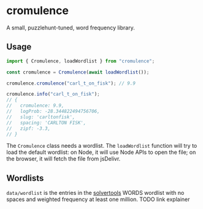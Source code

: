 # cromulence

A small, puzzlehunt-tuned, word frequency library.

## Usage

```ts
import { Cromulence, loadWordlist } from "cromulence";

const cromulence = Cromulence(await loadWordlist());

cromulence.cromulence("carl_t_on_fisk"); // 9.9

cromulence.info("carl_t_on_fisk");
// {
//   cromulence: 9.9,
//   logProb: -28.344822494756706,
//   slug: 'carltonfisk',
//   spacing: 'CARLTON FISK',
//   zipf: -3.3,
// }
```

The `Cromulence` class needs a wordlist. The `loadWordlist` function will try to load the default wordlist: on Node, it will use Node APIs to open the file; on the browser, it will fetch the file from jsDelivr.

## Wordlists

`data/wordlist` is the entries in the [solvertools](https://github.com/rspeer/solvertools) WORDS wordlist with no spaces and weighted frequency at least one million. TODO link explainer

